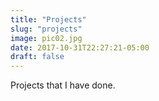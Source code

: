 ```yaml
---
title: "Projects"
slug: "projects"
image: pic02.jpg
date: 2017-10-31T22:27:21-05:00
draft: false
---
```


Projects that I have done.
